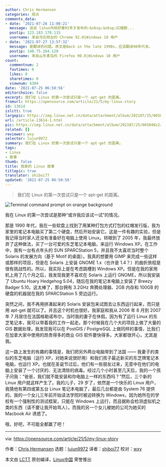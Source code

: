 ```yaml
---
author: Chris Hermansen
categories: 观点
comments_data:
- date: '2021-07-26 11:00:21'
  message: 话说 linux内核好像91年才发布的~&nbsp;&nbsp;红帽额...
  postip: 123.183.170.115
  username: 来自河北邢台的 Chrome 92.0|Windows 10 用户
- date: '2021-07-27 13:57:32'
  message: 是翻译的问题。原文是Back in the late 1990s，应该翻译90年代末。
  postip: 140.75.164.120
  username: 来自山东青岛的 Firefox 90.0|Windows 10 用户
count:
  commentnum: 2
  favtimes: 0
  likes: 0
  sharetimes: 0
  viewnum: 4304
date: '2021-07-25 06:50:56'
editorchoice: false
excerpt: 我们在 Linux 的第一次尝试只是一个 apt-get 的距离。
fromurl: https://opensource.com/article/21/5/my-linux-story
id: 13614
islctt: true
largepic: https://img.linux.net.cn/data/attachment/album/202107/25/065040z2zt9lb9fc99kcho.jpg
url: /article-13614-1.html
pic: https://img.linux.net.cn/data/attachment/album/202107/25/065040z2zt9lb9fc99kcho.jpg.thumb.jpg
related: []
reviewer: wxy
selector: lujun9972
summary: 我们在 Linux 的第一次尝试只是一个 apt-get 的距离。
tags:
- Linux
- 故事
thumb: false
title: 我家的 Linux 故事
titlepic: true
translator: shiboi77
updated: '2021-07-25 06:50:56'
---
```



> 
> 我们在 Linux 的第一次尝试只是一个 apt-get 的距离。
> 
> 
> 


![](https://img.linux.net.cn/data/attachment/album/202107/25/065040z2zt9lb9fc99kcho.jpg "Terminal command prompt on orange background")


我在 Linux 的第一次尝试是那种“或许我应该试一试”的情况。


那是 1990 年代，我在一些软盘上找到了用某种打包方式打包的红帽发行版，我为家里的笔记本电脑买了第二个硬盘，然后开始安装它。这是一件有趣的实验，但是我记得当时家人还没有准备好在电脑上使用 Linux。转眼到了 2005 年，我最终放弃了这种做法，买了一台可爱的东芝笔记本电脑，来运行 Windows XP。在工作中，我有一台有点年头的 SUN SPARCStation 5，并且我不太喜欢当时整个 Solaris 的发展方向（基于 Motif 的桌面）。我真的想要用 GIMP 来完成一些这样或那样的项目，但是在 Solaris 上安装 GNOME 1.x（也许是 1.4？）的曲折旅程是很有挑战性的。所以，我实际上是在考虑跳槽到 Windows XP。但是在我的家用机上用了几个月之后，我发现我更不喜欢在 Solaris 上运行 GNOME，所以我安装了 Ubuntu Hoary Hedgehog 5.04，随后在我的笔记本电脑上安装了 Breezy Badger 5.10。这太棒了，那台拥有 3.2GHz 奔腾处理器、2GB 内存和 100GB 的硬盘的机器就在我的 SPARCStation 5 旁边运行。


突然之间，我不再用拼凑起来的 Solaris 安装包来试图去让东西运行起来，而只是用 apt-get 就可以了。并且这个时机也很好。我家庭和我从 2006 年 8 月到 2007 年 7 月居住在法国格勒诺布尔，当时我的妻子在休假。因为有了运行 Linux 的东芝笔记本，我可以带着我的工作一起走。那个时候我在几个大的项目上做了大量的 GIS 数据处理，我发现我可以在 PostGIS / PostgreSQL 上做同样的事情，比我们在加拿大家中使用的昂贵得多的商业 GIS 软件要快得多。大家都很开心，尤其是我。


这一路上发生的有趣的事情是，我们把另外两台电脑带到了法国 —— 我妻子的类似的东芝电脑（运行 XP，对她来说很好用）和我们孩子最近新买的东芝牌笔记本电脑，也运行 XP。也就在圣诞节过后，他们有一些朋友过来，无意中在他们的电脑上安装了一个讨厌的、无法清除的病毒。经过几个小时甚至几天后，我的一个孩子问我：“爸爸，我们就不能安装和你电脑上一样的东西吗？”然后，三个新的 Linux 用户就这样产生了。我的儿子，29 岁了，依然是一个快乐的 Linux 用户，我猜他有第四或第五台 Linux 笔记本电脑了，最后几台都是由 System 76 提供的。我的一个女儿三年前开始读法学院时被迫转换为 Windows，因为她所在的学校有一个强制性的测试框架，只能在 Windows 上运行，而且据称会检测虚拟机之类的东西（请不要让我开始骂人）。而我的另一个女儿被她的公司为她买的 Macbook Air 诱惑了。


哦，好吧，不可能全都赢了吧！




---


via: <https://opensource.com/article/21/5/my-linux-story>


作者：[Chris Hermansen](https://opensource.com/users/clhermansen) 选题：[lujun9972](https://github.com/lujun9972) 译者：[shiboi77](https://github.com/shiboi77) 校对：[wxy](https://github.com/wxy)


本文由 [LCTT](https://github.com/LCTT/TranslateProject) 原创编译，[Linux中国](https://linux.cn/) 荣誉推出